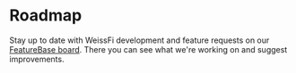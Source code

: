 # Roadmap

Stay up to date with WeissFi development and feature requests on our [FeatureBase board](https://weissfinance.featurebase.app/). There you can see what we're working on and suggest improvements.
